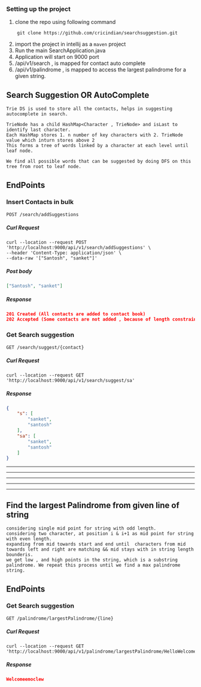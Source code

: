 ### Setting up the project

1. clone the repo using following command
```textmate
    git clone https://github.com/cricindian/searchsuggestion.git
```
2. import the project in intellij as a ``maven`` project
3. Run the main SearchApplication.java
4. Application will start on 9000 port
5. /api/v1/search , is mapped for contact auto complete  
6. /api/v1/palindrome , is mapped to access the largest palindrome for a given string.

## Search Suggestion OR AutoComplete
```textmate
Trie DS is used to store all the contacts, helps in suggesting autocomplete in search.

TrieNode has a child HashMap<Character , TrieNode> and isLast to identify last character.
Each HashMap stores 1. n number of key characters with 2. TrieNode value which inturn stores above 2
This forms a tree of words linked by a character at each level until leaf node.

We find all possible words that can be suggested by doing DFS on this tree from root to leaf node.

```

## EndPoints

### Insert Contacts in bulk
```textmate
POST /search/addSuggestions
```

##### Curl Request
```curl
curl --location --request POST 'http://localhost:9000/api/v1/search/addSuggestions' \
--header 'Content-Type: application/json' \
--data-raw '["Santosh", "sanket"]'
```

##### Post body
```json
["Santosh", "sanket"]
```

##### Response 
```json
201 Created (All contacts are added to contact book)
202 Accepted (Some contacts are not added , because of length constraint which is < 10)
```


### Get Search suggestion
```textmate
GET /search/suggest/{contact}
```

##### Curl Request
```textmate
curl --location --request GET 'http://localhost:9000/api/v1/search/suggest/sa'
```

##### Response 
```json
{
    "s": [
        "sanket",
        "santosh"
    ],
    "sa": [
        "sanket",
        "santosh"
    ]
}
```
------------------------------------------------------------------
------------------------------------------------------------------
------------------------------------------------------------------
------------------------------------------------------------------
------------------------------------------------------------------
## Find the largest Palindrome from given line of string

```textmate
considering single mid point for string with odd length.
considering two character, at position i & i+1 as mid point for string with even length.
expanding from mid towards start and end until  characters from mid towards left and right are matching && mid stays with in string length bounderis.
we get low , and high points in the string, which is a substring palindrome. We repeat this process until we find a max palindrome string.
```

## EndPoints

### Get Search suggestion
```textmate
GET /palindrome/largestPalindrome/{line}
```

##### Curl Request
```textmate
curl --location --request GET 'http://localhost:9000/api/v1/palindrome/largestPalindrome/HelloWelcomeemoclewHelloolle'
```

##### Response 
```json
Welcomeemoclew
```
